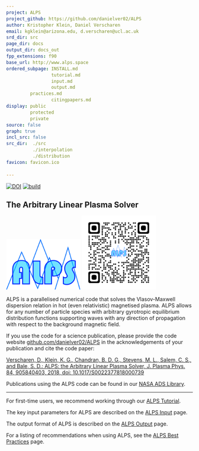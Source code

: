 ```yaml
---
project: ALPS
project_github: https://github.com/danielver02/ALPS
author: Kristopher Klein, Daniel Verscharen
email: kgklein@arizona.edu, d.verscharen@ucl.ac.uk
srd_dir: src
page_dir: docs
output_dir: docs_out
fpp_extensions: f90
base_url: http://www.alps.space
ordered_subpage: INSTALL.md
                 tutorial.md
                 input.md
                 output.md
		 practices.md
                 citingpapers.md
display: public
         protected
         private
source: false
graph: true
incl_src: false
src_dir:  ./src
          ./interpolation
          ./distribution
favicon: favicon.ico

---
```


[![DOI](https://zenodo.org/badge/243310181.svg)](https://zenodo.org/badge/latestdoi/243310181)
[![build](https://github.com/danielver02/ALPS/actions/workflows/tests.yml/badge.svg)](https://github.com/danielver02/ALPS/actions/workflows/tests.yml)

## The Arbitrary Linear Plasma Solver

<img src="./page/ALPS_logo.png" alt="drawing" width="200"/>
<img src="./page/qrcode_alps_github.png" alt="drawing" width="200"/>

ALPS is a parallelised numerical code that solves the Vlasov-Maxwell dispersion
relation in hot (even relativistic) magnetised plasma. ALPS allows for any
number of particle species with arbitrary gyrotropic equilibrium distribution
functions supporting waves with any direction of propagation with respect to
the background magnetic field.

If you use the code for a science publication, please provide the code website
[github.com/danielver02/ALPS](https://github.com/danielver02/ALPS) in the acknowledgements of your publication and cite the code paper:

[Verscharen, D., Klein, K. G., Chandran, B. D. G., Stevens, M. L., Salem, C. S.,
and Bale, S. D.: ALPS: the Arbitrary Linear Plasma Solver, J. Plasma Phys. 84,
905840403, 2018, doi: 10.1017/S0022377818000739](http://doi.org/10.1017/S0022377818000739)

Publications using the ALPS code can be found in our [NASA ADS Library](https://ui.adsabs.harvard.edu/public-libraries/vPWlMyiDRq-YfZ2bGDWS7Q).

---

For first-time users, we recommend working through our [ALPS Tutorial](./page/tutorial.md).

The key input parameters for ALPS are described on the [ALPS Input](./page/input.md) page.

The output format of ALPS is described on the [ALPS Output](./page/output.md) page.

For a listing of recommendations when using ALPS, see the [ALPS Best Practices](./page/practices.md) page.

